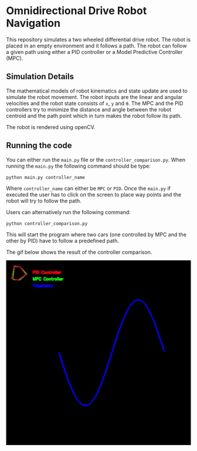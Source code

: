 # Omnidirectional Drive Robot Navigation

This repository simulates a two wheeled differential drive robot. The robot is placed in an empty environment and it follows a path. The robot can follow a given path using either a PID controller or a Model Predictive Controller (MPC).

## Simulation Details
The mathematical models of robot kinematics and state update are used to simulate the robot movement. The robot inputs are the linear and angular velocities and the robot state consists of `x`, `y` and `θ`. The MPC and the PID controllers try to minimize the distance and angle between the robot centroid and the path point which in turn makes the robot follow its path. 

The robot is rendered using openCV.

## Running the code
You can either run the `main.py` file or the `controller_comparison.py`. When running the `main.py` the following command should be type:

```
python main.py controller_name
```

Where `controller_name` can either be `MPC` or `PID`. Once the `main.py` if executed the user has to click on the screen to place way points and the robot will try to follow the path.

Users can alternatively run the following command:
```
python controller_comparison.py
```

This will start the program where two cars (one controlled by MPC and the other by PID) have to follow a predefined path.

The gif below shows the result of the controller comparison.

<p align="center">
  <img src="media/MPC_PID_Comparison.gif" alt="Controller Comparison gif" />
</p>
